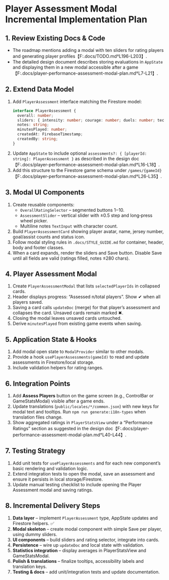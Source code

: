 # Player Assessment Modal Incremental Implementation Plan

## 1. Review Existing Docs & Code
- The roadmap mentions adding a modal with ten sliders for rating players and generating player profiles【F:.docs/TODO.md†L196-L203】.
- The detailed design document describes storing evaluations in `AppState` and displaying them in a new modal accessible after a game【F:.docs/player-performance-assessment-modal-plan.md†L7-L21】.

## 2. Extend Data Model
1. Add `PlayerAssessment` interface matching the Firestore model:
   ```ts
   interface PlayerAssessment {
     overall: number;
     sliders: { intensity: number; courage: number; duels: number; technique: number; creativity: number; decisions: number; awareness: number; teamwork: number; fair_play: number; impact: number; };
     notes: string;
     minutesPlayed: number;
     createdAt: FirebaseTimestamp;
     createdBy: string;
   }
   ```
2. Update `AppState` to include optional `assessments?: { [playerId: string]: PlayerAssessment }` as described in the design doc【F:.docs/player-performance-assessment-modal-plan.md†L16-L18】.
3. Add this structure to the Firestore game schema under `/games/{gameId}`【F:.docs/player-performance-assessment-modal-plan.md†L26-L35】.

## 3. Modal UI Components
1. Create reusable components:
   - `OverallRatingSelector` – segmented buttons 1‒10.
   - `AssessmentSlider` – vertical slider with ±0.5 step and long‑press wheel picker.
   - Multiline notes `TextInput` with character count.
2. Build `PlayerAssessmentCard` showing player avatar, name, jersey number, goal/assist counts and status icon.
3. Follow modal styling rules in `.docs/STYLE_GUIDE.md` for container, header, body and footer classes.
4. When a card expands, render the sliders and Save button. Disable Save until all fields are valid (ratings filled, notes ≤280 chars).

## 4. Player Assessment Modal
1. Create `PlayerAssessmentModal` that lists `selectedPlayerIds` in collapsed cards.
2. Header displays progress: “Assessed n/total players”. Show ✔ when all players saved.
3. Saving a card calls `updateDoc` (merge) for that player’s assessment and collapses the card. Unsaved cards remain marked ✖.
4. Closing the modal leaves unsaved cards untouched.
5. Derive `minutesPlayed` from existing game events when saving.

## 5. Application State & Hooks
1. Add modal open state to `ModalProvider` similar to other modals.
2. Provide a hook `usePlayerAssessments(gameId)` to read and update assessments in Firestore/local storage.
3. Include validation helpers for rating ranges.

## 6. Integration Points
1. Add **Assess Players** button on the game screen (e.g., ControlBar or GameStatsModal) visible after a game ends.
2. Update translations (`public/locales/*/common.json`) with new keys for modal text and tooltips. Run `npm run generate:i18n-types` when translation files change.
3. Show aggregated ratings in `PlayerStatsView` under a “Performance Ratings” section as suggested in the design doc【F:.docs/player-performance-assessment-modal-plan.md†L40-L44】.

## 7. Testing Strategy
1. Add unit tests for `usePlayerAssessments` and for each new component’s basic rendering and validation logic.
2. Extend integration tests to open the modal, save an assessment and ensure it persists in local storage/Firestore.
3. Update manual testing checklist to include opening the Player Assessment modal and saving ratings.

## 8. Incremental Delivery Steps
1. **Data layer** – implement `PlayerAssessment` type, AppState updates and Firestore helpers. ✅
2. **Modal skeleton** – create modal component with simple Save per player, using dummy sliders.
3. **UI components** – build sliders and rating selector, integrate into cards.
4. **Persistence** – wire up `updateDoc` and local state with validation.
5. **Statistics integration** – display averages in PlayerStatsView and GameStatsModal.
6. **Polish & translations** – finalize tooltips, accessibility labels and translation keys.
7. **Testing & docs** – add unit/integration tests and update documentation.
